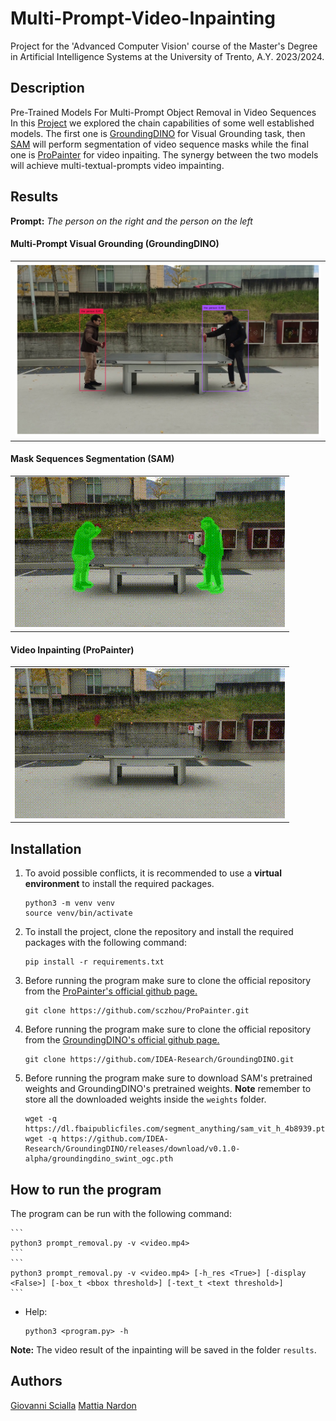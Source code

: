 # Multi-Prompt-Video-Inpainting
Project for the 'Advanced Computer Vision' course of the Master's Degree in Artificial Intelligence Systems at the University of Trento, A.Y. 2023/2024.

## Description

Pre-Trained Models For Multi-Prompt Object Removal in Video Sequences
In this [Project](ADV_CV_Propainter.pdf) we explored the chain capabilities of some well established models. The first one is [GroundingDINO](https://github.com/IDEA-Research/GroundingDINO) for Visual Grounding task, then [SAM](https://segment-anything.com/) will perform segmentation of video sequence masks while the final one is [ProPainter](https://shangchenzhou.com/projects/ProPainter/) for video inpaiting.
The synergy between the two models will achieve multi-textual-prompts video impainting.

## Results
**Prompt:** *The person on the right and the person on the left*

#### Multi-Prompt Visual Grounding (GroundingDINO)
<table>
<tr>
   <td> 
      <img src="assets/visual_grounding.png">
   </td>
</tr>
</table>


#### Mask Sequences Segmentation (SAM)
<table>
<tr>
   <td> 
      <img src="assets/pingpong_people_in.gif">
   </td>
</tr>
</table>

#### Video Inpainting (ProPainter)
<table>
<tr>
   <td> 
      <img src="assets/pingpong_people_out.gif">
   </td>
</tr>
</table>

## Installation
1. To avoid possible conflicts, it is recommended to use a **virtual environment** to install the required packages. 
    ```
    python3 -m venv venv
    source venv/bin/activate
    ``` 

2. To install the project, clone the repository and install the required packages with the following command:
    ```
    pip install -r requirements.txt
    ```
    
3. Before running the program make sure to clone the official repository from the [ProPainter's official github page.](https://github.com/sczhou/ProPainter)
    ```
    git clone https://github.com/sczhou/ProPainter.git
    ``` 

4. Before running the program make sure to clone the official repository from the [GroundingDINO's official github page.](https://github.com/IDEA-Research/GroundingDINO)
    ```
    git clone https://github.com/IDEA-Research/GroundingDINO.git
    ``` 

5. Before running the program make sure to download SAM's pretrained weights and GroundingDINO's pretrained weights. 
   **Note** remember to store all the downloaded weights inside the ```weights``` folder.
    ```
    wget -q https://dl.fbaipublicfiles.com/segment_anything/sam_vit_h_4b8939.pth
    wget -q https://github.com/IDEA-Research/GroundingDINO/releases/download/v0.1.0-alpha/groundingdino_swint_ogc.pth
    ``` 

## How to run the program

The program can be run with the following command:

    ```
    python3 prompt_removal.py -v <video.mp4> 
    ```
    ```
    python3 prompt_removal.py -v <video.mp4> [-h_res <True>] [-display <False>] [-box_t <bbox threshold>] [-text_t <text threshold>]
    ```

  - Help:
      ```
      python3 <program.py> -h
      ```

**Note:** The video result of the inpainting will be saved in the folder ```results```.

## Authors
[Giovanni Scialla](https://github.com/MisterMandarino) [Mattia Nardon](https://github.com/Mattia-Nardon)
 
